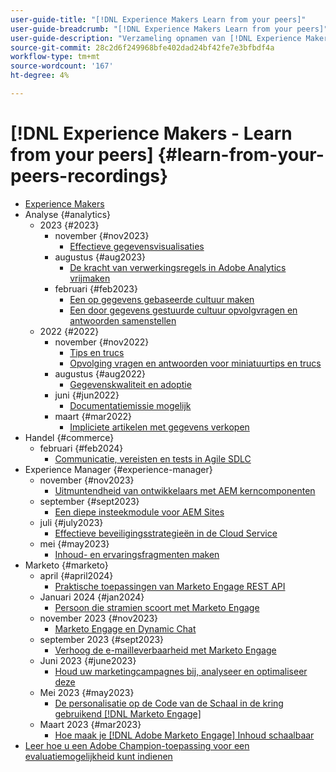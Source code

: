 ```yaml
---
user-guide-title: "[!DNL Experience Makers Learn from your peers]"
user-guide-breadcrumb: "[!DNL Experience Makers Learn from your peers]"
user-guide-description: "Verzameling opnamen van [!DNL Experience Makers Learn from your peers]"
source-git-commit: 28c2d6f249968bfe402dad24bf42fe7e3bfbdf4a
workflow-type: tm+mt
source-wordcount: '167'
ht-degree: 4%

---
```



# [!DNL Experience Makers - Learn from your peers] {#learn-from-your-peers-recordings}

+ [Experience Makers](overview.md)
+ Analyse {#analytics}
   + 2023 {#2023}
      + november {#nov2023}
         + [Effectieve gegevensvisualisaties](analytics/nov2023/impactful-data-visualizations.md)
      + augustus {#aug2023}
         + [De kracht van verwerkingsregels in Adobe Analytics vrijmaken](analytics/aug2023/processing-rules.md)
      + februari {#feb2023}
         + [Een op gegevens gebaseerde cultuur maken](analytics/feb2023/data-driven-culture.md)
         + [Een door gegevens gestuurde cultuur opvolgvragen en antwoorden samenstellen](analytics/feb2023/data-driven-culture-q-and-a.md)
   + 2022 {#2022}
      + november {#nov2022}
         + [Tips en trucs](analytics/nov2022/tips-and-tricks.md)
         + [Opvolging vragen en antwoorden voor miniatuurtips en trucs](analytics/nov2022/tips-and-tricks-q-and-a.md)
      + augustus {#aug2022}
         + [Gegevenskwaliteit en adoptie](analytics/aug2022/data-quality.md)
      + juni {#jun2022}
         + [Documentatiemissie mogelijk](analytics/june2022/mission-possible.md)
      + maart {#mar2022}
         + [Impliciete artikelen met gegevens verkopen](analytics/mar2022/stories-with-data.md)
+ Handel {#commerce}
   + februari {#feb2024}
      + [Communicatie, vereisten en tests in Agile SDLC](commerce/2024/agile-sdlc.md)
+ Experience Manager {#experience-manager}
   + november {#nov2023}
      + [Uitmuntendheid van ontwikkelaars met AEM kerncomponenten](experience-manager/nov2023/core-components.md)
   + september {#sept2023}
      + [Een diepe insteekmodule voor AEM Sites](experience-manager/sept2023/aem-sites-tools.md)
   + juli {#july2023}
      + [Effectieve beveiligingsstrategieën in de Cloud Service](experience-manager/july2023/effective-security-strategies-in-cloud-service.md)
   + mei {#may2023}
      + [Inhoud- en ervaringsfragmenten maken](experience-manager/may2023/mastering-content-and-experience-fragments.md)
+ Marketo {#marketo}
   + april {#april2024}
      + [Praktische toepassingen van Marketo Engage REST API](marketo/april2024/practical-applications-of-marketo-engage-rest-api.md)
   + Januari 2024 {#jan2024}
      + [Persoon die stramien scoort met Marketo Engage](marketo/jan2024/person-scoring-mastery.md)
   + november 2023 {#nov2023}
      + [Marketo Engage en Dynamic Chat](marketo/nov2023/dynamic-chat.md)
   + september 2023 {#sept2023}
      + [Verhoog de e-mailleverbaarheid met Marketo Engage](marketo/sept2023/email-deliverability.md)
   + Juni 2023 {#june2023}
      + [Houd uw marketingcampagnes bij, analyseer en optimaliseer deze](marketo/june2023/marketing-campaigns.md)
   + Mei 2023 {#may2023}
      + [De personalisatie op de Code van de Schaal in de kring gebruikend [!DNL Marketo Engage]](marketo/may2023/personalization-at-scale.md)
   + Maart 2023 {#mar2023}
      + [Hoe maak je [!DNL Adobe Marketo Engage] Inhoud schaalbaar](marketo/mar2023/templates-tokens-teamwork.md)
+ [Leer hoe u een Adobe Champion-toepassing voor een evaluatiemogelijkheid kunt indienen](./adobe-champion-application.md)
